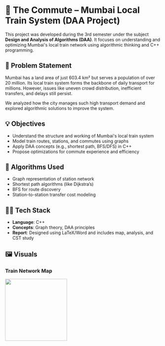 # 🚉 The Commute – Mumbai Local Train System (DAA Project)

This project was developed during the 3rd semester under the subject **Design and Analysis of Algorithms (DAA)**. It focuses on understanding and optimizing Mumbai's local train network using algorithmic thinking and C++ programming.

## 🧩 Problem Statement

Mumbai has a land area of just 603.4 km² but serves a population of over 20 million. Its local train system forms the backbone of daily transport for millions. However, issues like uneven crowd distribution, inefficient transfers, and delays still persist.

We analyzed how the city manages such high transport demand and explored algorithmic solutions to improve the system.

## 💡 Objectives

- Understand the structure and working of Mumbai's local train system
- Model train routes, stations, and commutes using graphs
- Apply DAA concepts (e.g., shortest path, BFS/DFS) in C++
- Propose optimizations for commute experience and efficiency

## 🧠 Algorithms Used

- Graph representation of station network
- Shortest path algorithms (like Dijkstra’s)
- BFS for route discovery
- Station-to-station transfer cost modeling

## 🧑‍💻 Tech Stack

- **Language**: C++
- **Concepts**: Graph theory, DAA principles
- **Report**: Designed using LaTeX/Word and includes map, analysis, and CST study

## 🖼️ Visuals

### Train Network Map
<img src="https://github.com/user-attachments/assets/6f712f74-6d27-4af2-927a-f40fbdd92b9a" width="200"/>


